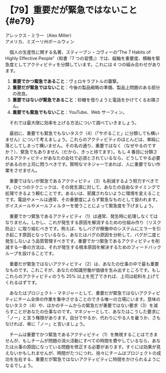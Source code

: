 # 【79】重要だが緊急ではないこと{#e79}

<div class="author">アレックス・ミラー（Alex Miller）</div>
<div class="author_address">アメリカ、ミズーリ州ボールウィン</div>

　個人の生産性に関する名著、スティーブン・コヴィーの“The 7 Habits of Highly Effective People”（和書『7 つの習慣』）では、縦軸を重要度、横軸を緊急度としてアクティビティを分類しています。これには 4 つの組み合わせがあります。

1. **重要でかつ緊急であること**：ヴェロキラプトルの襲撃。
2. **重要だが緊急ではないこと**：今後の製品戦略の準備、製品上問題のある部分の改良。
3. **重要ではないが緊急であること**：砂糖を借りようと電話をかけてくるお隣さん。
4. **重要でも緊急でもないこと**：YouTube、Web サーフィン。

　それでは最大限に効率を上げる方法について調べていきましょう。

　最初に、重要でも緊急でもないタスク（4）（「サボること」に分類しても構いません）について考えましょう。これらのアクティビティのほとんどは、単純に落としてしまって構いません。その名の通り、重要ではなく（なぜやるのですか？）、緊急でもありません（だから、きっと待てます）。もし 4 番目に分類されるアクティビティがあなたの会社で必須とされているなら、どうしてやる必要があるのか上司に問うべきです。賢明なマネジャーであれば、人に重要でない作業をさせません。

　重要ではないが緊急であるアクティビティ（3）も削減するよう努力すべきです。ひとつのテクニックは、その発生源に対して、あなたの自由なタイミングで処理できるよう頼むことです。あるいは、邪魔されないように環境を変えることです。電話やメールは通常、その重要度によらず緊急なものとして扱われます。ボイスメールやメールフィルターを使うことによって緊急度を下げましょう。

　重要でかつ緊急であるアクティビティ（1）は通常、発生時に処理しなくてはなりません。しかし、これが発生する原因を解消するための仕組み作り（リスク防止）に取り組むべきです。例えば、もしバグが稼働中のシステムにエラーを引き起こす原因となっているなら、あなたはバグの原因を分析して、バグが二度と発生しないよう品質管理すべきです。重要でかつ緊急であるアクティビティを削減する一番の方法は、それが発生する根本原因を解決するためのフィードバックループを設けることです。

　重要だが緊急ではないアクティビティ（2）は、あなたの仕事の中で最も重要なものです。これこそが、あなたの知識労働が価値を生み出すところです。もしこれらのアクティビティのうち 25% 以上を完了できれば、上司は給料を上げてくれるはずです。

　あなたはプロジェクト・マネジャーとして、重要だが緊急ではないアクティビティにチーム全体の作業を集中させることのできる唯一の立場にいます。意味のないタスク（4）や、ほかのチームからの緊急だが重要ではない要求（3）を減らすことがあなたの仕事なのです。マネジャーとして、あなたはこうした要求に「ノー」と言う権限があります。自分でやるか、代わりにやる人を雇うか、さもなければ、単に「ノー」と言いましょう。

　チームは重要でかつ緊急であるアクティビティ（1）を無視することはできませんが、もしチームが問題の消火活動にすべての時間を費やしているなら、あなたは火事の原因になっている問題を修正する必要があります。すぐには効果が見えないかもしれませんが、時間がたつにつれ、徐々にチームはプロジェクトの成功を左右する、重要だが緊急ではないアクティビティに時間をかけられるようになるでしょう。
